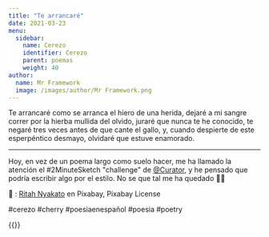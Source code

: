 ```yaml
---
title: "Te arrancaré"
date: 2021-03-23
menu:
  sidebar:
    name: Cerezo
    identifier: Cerezo
    parent: poemas
    weight: 40
author:
  name: Mr Framework
  image: /images/author/Mr Framework.png
---
```


Te arrancaré como se arranca el hiero de una herida, dejaré a mi sangre correr por la hierba mullida del olvido, juraré que nunca te he conocido, te negaré tres veces antes de que cante el gallo, y, cuando despierte de este esperpéntico desmayo, olvidaré que estuve enamorado.

---
 
Hoy, en vez de un poema largo como suelo hacer, me ha llamado la atención el #2MinuteSketch "challenge" de [@Curator](https://mastodon.art/@Curator/105937608070091792), y he pensado que podría escribir algo por el estilo. No se que tal me ha quedado 🙈🙈

📸 : [Ritah Nyakato](https://pixabay.com/photos/cherry-blossom-flowers-spring-6084249/) en Pixabay, Pixabay License

#cerezo #cherry #poesiaenespañol #poesia #poetry

{{<mastobutton>}}


